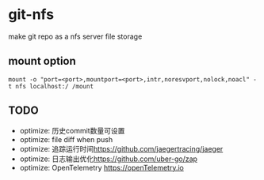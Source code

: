 # git-nfs

make git repo as a nfs server file storage

## mount option

```shell
mount -o "port=<port>,mountport=<port>,intr,noresvport,nolock,noacl" -t nfs localhost:/ /mount
```

## TODO

* optimize: 历史commit数量可设置
* optimize: file diff when push
* optimize: 追踪运行时间<https://github.com/jaegertracing/jaeger>
* optimize: 日志输出优化<https://github.com/uber-go/zap>
* optimize: OpenTelemetry <https://openTelemetry.io>
